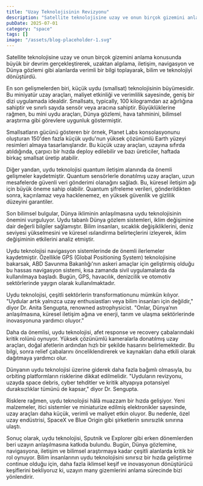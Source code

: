 ```yaml
---
title: "Uzay Teknolojisinin Revizyonu"
description: "Satellite teknolojisine uzay ve onun birçok gizemini anlama konusunda büyük bir devrim gerçekleştirerek, uzaktan algılama, iletişim, navigasyon ve Dün..."
pubDate: 2025-07-01
category: "space"
tags: []
image: "/assets/blog-placeholder-1.svg"
---
```


Satellite teknolojisine uzay ve onun birçok gizemini anlama konusunda büyük bir devrim gerçekleştirerek, uzaktan algılama, iletişim, navigasyon ve Dünya gözlemi gibi alanlarda verimli bir bilgi toplayarak, bilim ve teknolojiyi dönüştürdü.

En son gelişmelerden biri, küçük uydu (smallsat) teknolojisinin büyümesidir. Bu miniyatür uzay araçları, maliyet etkinliği ve verimlilik sayesinde, geniş bir dizi uygulamada idealdir. Smallsats, typically, 100 kilogramdan az ağırlığına sahiptir ve sınırlı sayıda sensör veya aracına sahiptir. Büyüklüklerine rağmen, bu mini uydu araçları, Dünya gözlemi, hava tahminini, bilimsel araştırma gibi görevlere uygunluk göstermiştir.

Smallsatların gücünü gösteren bir örnek, Planet Labs konsolasyonunu oluşturan 150'den fazla küçük uydu'nun yüksek çözünümlü Earth yüzeyi resimleri almaya tasarlanışlarıdır. Bu küçük uzay araçları, uzayına sıfırda atıldığında, çarpıcı bir hızda deploy edilebilir ve bazı üreticiler, haftada birkaç smallsat üretip atabilir.

Diğer yandan, uydu teknolojisi quantum iletişim alanında da önemli gelişmeler kaydetmiştir. Quantum sensörlerle donatılmış uzay araçları, uzun mesafelerde güvenli veri gönderimi olanağını sağladı. Bu, küresel iletişim ağı için büyük öneme sahip olabilir. Quantum şifreleme verileri, gönderildikten sonra, kaçırılamaz veya hacklenemez, en yüksek güvenlik ve gizlilik düzeyini garantiler.

Son bilimsel bulgular, Dünya ikliminin anlaşılmasına uydu teknolojisinin önemini vurguluyor. Uydu tabanlı Dünya gözlem sistemleri, iklim değişimine dair değerli bilgiler sağlamıştır. Bilim insanları, sıcaklık değişikliklerini, deniz seviyesi yükselmesini ve küresel ısılandirma belirteçlerini izleyerek, iklim değişiminin etkilerini analiz etmiştir.

Uydu teknolojisi navigasyon sistemlerinde de önemli ilerlemeler kaydetmiştir. Özellikle GPS (Global Positioning System) teknolojisine bakarsak, ABD Savunma Bakanlığı'nın askeri amaçlar için geliştirmiş olduğu bu hassas navigasyon sistemi, kısa zamanda sivil uygulamalarda da kullanılmaya başladı. Bugün, GPS, havacılık, denizcilik ve otomotiv sektörlerinde yaygın olarak kullanılmaktadır.

Uydu teknolojisi, çeşitli sektörlerin transformationunu mümkün kılıyor. "Uydular artık yalnızca uzay enthusiastları veya bilim insanları için değildir," diyor Dr. Anita Sengupta, renowned astrophysicist. "Onlar, Dünya’nın anlaşılmasına, küresel iletişim ağına ve enerji, tarım ve ulaşma sektörlerinde inovasyonuna yardımcı oluyor."

Daha da önemlisi, uydu teknolojisi, afet response ve recovery çabalarındaki kritik rolünü oynuyor. Yüksek çözünümlü kameralarla donatılmış uzay araçları, doğal afetlerin ardından hızlı bir şekilde hasarını belirlemektedir. Bu bilgi, sonra relief çabalarını önceliklendirerek ve kaynakları daha etkili olarak dağıtmaya yardımcı olur.

Dünyanın uydu teknolojisi üzerine giderek daha fazla bağımlı olmasıyla, bu orbiting platformların risklerine dikkat edilmelidir. "Uyduların revizyonu, uzayda space debris, cyber tehditler ve kritik altyapıya potansiyel duraksızlıklar tümünü de kapsar," diyor Dr. Sengupta.

Risklere rağmen, uydu teknolojisi hâlâ muazzam bir hızda gelişiyor. Yeni malzemeler, itici sistemler ve miniaturize edilmiş elektronikler sayesinde, uzay araçları daha küçük, verimli ve maliyet etkin oluyor. Bu nedenle, özel uzay endüstrisi, SpaceX ve Blue Origin gibi şirketlerin sınırsızlık sınırına ulaştı.

Sonuç olarak, uydu teknolojisi, Sputnik ve Explorer gibi erken dönemlerden beri uzayın anlaşılmasına katkıda bulundu. Bugün, Dünya gözlemine, navigasyona, iletişim ve bilimsel araştırmaya kadar çeşitli alanlarda kritik bir rol oynuyor. Bilim insanlarının uydu teknolojisini sınırsız bir hızda geliştirme continue olduğu için, daha fazla iklimsel keşif ve inovasyonun dönüştürücü keşiflerini bekliyoruz ki, uzayın many gizemlerini anlama sürecinde bizi yönlendirir.